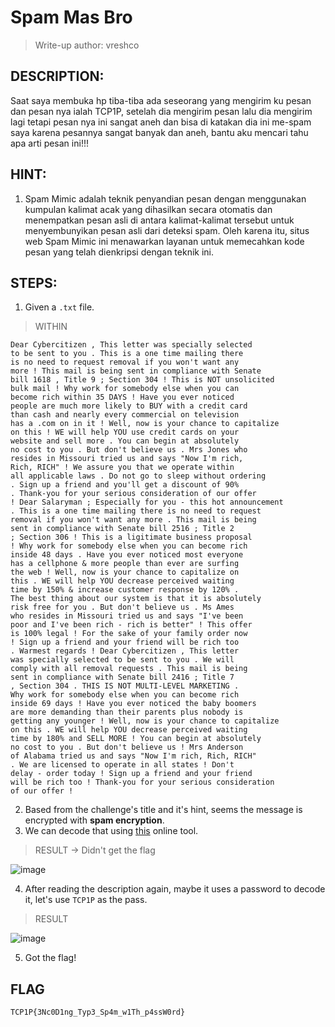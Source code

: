 # Spam Mas Bro
> Write-up author: vreshco
## DESCRIPTION:
Saat saya membuka hp tiba-tiba ada seseorang yang mengirim ku pesan dan pesan nya ialah TCP1P, 
setelah dia mengirim pesan lalu dia mengirim lagi tetapi pesan nya ini sangat aneh dan bisa di 
katakan dia ini me-spam saya karena pesannya sangat banyak dan aneh, bantu aku mencari tahu apa arti pesan ini!!!

## HINT:
1. Spam Mimic adalah teknik penyandian pesan dengan menggunakan kumpulan kalimat acak yang dihasilkan secara otomatis dan menempatkan pesan asli di antara kalimat-kalimat tersebut untuk menyembunyikan pesan asli dari deteksi spam. Oleh karena itu, situs web Spam Mimic ini menawarkan layanan untuk memecahkan kode pesan yang telah dienkripsi dengan teknik ini.

## STEPS:
1. Given a `.txt` file.

> WITHIN

```
Dear Cybercitizen , This letter was specially selected 
to be sent to you . This is a one time mailing there 
is no need to request removal if you won't want any 
more ! This mail is being sent in compliance with Senate 
bill 1618 , Title 9 ; Section 304 ! This is NOT unsolicited 
bulk mail ! Why work for somebody else when you can 
become rich within 35 DAYS ! Have you ever noticed 
people are much more likely to BUY with a credit card 
than cash and nearly every commercial on television 
has a .com on in it ! Well, now is your chance to capitalize 
on this ! WE will help YOU use credit cards on your 
website and sell more . You can begin at absolutely 
no cost to you . But don't believe us . Mrs Jones who 
resides in Missouri tried us and says "Now I'm rich, 
Rich, RICH" ! We assure you that we operate within 
all applicable laws . Do not go to sleep without ordering 
. Sign up a friend and you'll get a discount of 90% 
. Thank-you for your serious consideration of our offer 
! Dear Salaryman ; Especially for you - this hot announcement 
. This is a one time mailing there is no need to request 
removal if you won't want any more . This mail is being 
sent in compliance with Senate bill 2516 ; Title 2 
; Section 306 ! This is a ligitimate business proposal 
! Why work for somebody else when you can become rich 
inside 48 days . Have you ever noticed most everyone 
has a cellphone & more people than ever are surfing 
the web ! Well, now is your chance to capitalize on 
this . WE will help YOU decrease perceived waiting 
time by 150% & increase customer response by 120% . 
The best thing about our system is that it is absolutely 
risk free for you . But don't believe us . Ms Ames 
who resides in Missouri tried us and says "I've been 
poor and I've been rich - rich is better" ! This offer 
is 100% legal ! For the sake of your family order now 
! Sign up a friend and your friend will be rich too 
. Warmest regards ! Dear Cybercitizen , This letter 
was specially selected to be sent to you . We will 
comply with all removal requests . This mail is being 
sent in compliance with Senate bill 2416 ; Title 7 
, Section 304 . THIS IS NOT MULTI-LEVEL MARKETING . 
Why work for somebody else when you can become rich 
inside 69 days ! Have you ever noticed the baby boomers 
are more demanding than their parents plus nobody is 
getting any younger ! Well, now is your chance to capitalize 
on this . WE will help YOU decrease perceived waiting 
time by 180% and SELL MORE ! You can begin at absolutely 
no cost to you . But don't believe us ! Mrs Anderson 
of Alabama tried us and says "Now I'm rich, Rich, RICH" 
. We are licensed to operate in all states ! Don't 
delay - order today ! Sign up a friend and your friend 
will be rich too ! Thank-you for your serious consideration 
of our offer ! 

```


2. Based from the challenge's title and it's hint, seems the message is encrypted with **spam encryption**.
3. We can decode that using [this](https://www.spammimic.com/decode.cgi) online tool.

> RESULT -> Didn't get the flag

![image](https://user-images.githubusercontent.com/70703371/227771307-2f79b68e-6b03-4421-855f-5ea3886b3735.png)


4. After reading the description again, maybe it uses a password to decode it, let's use `TCP1P` as the pass.

> RESULT

![image](https://user-images.githubusercontent.com/70703371/227771374-d3e815fd-e841-4705-b73e-0bb8aa200b71.png)


5. Got the flag!


## FLAG

```
TCP1P{3Nc0D1ng_Typ3_Sp4m_w1Th_p4ssW0rd}
```
